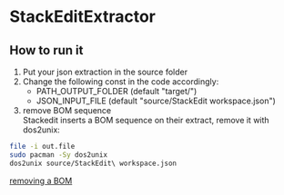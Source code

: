 # StackEditExtractor

## How to run it 

1. Put your json extraction in the source folder  
2. Change the following const in the code accordingly:  
    - PATH_OUTPUT_FOLDER (default "target/")
    - JSON_INPUT_FILE (default "source/StackEdit workspace.json")
3. remove BOM sequence  
   Stackedit inserts a BOM sequence on their extract, remove it with dos2unix:
```bash
file -i out.file
sudo pacman -Sy dos2unix
dos2unix source/StackEdit\ workspace.json
```

[removing a BOM](https://unix.stackexchange.com/questions/381230/how-can-i-remove-the-bom-from-a-utf-8-file)
